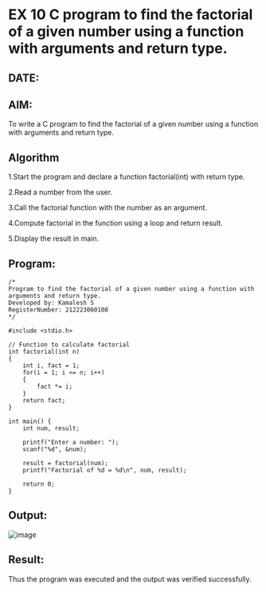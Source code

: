 # EX 10 C program to find the factorial of a given number using a function with arguments and return type.
## DATE:
## AIM:
To write a C program to find the factorial of a given number using a function with arguments and return type.

## Algorithm
1.Start the program and declare a function factorial(int) with return type.

2.Read a number from the user.

3.Call the factorial function with the number as an argument.

4.Compute factorial in the function using a loop and return result.

5.Display the result in main.

## Program:
```
/*
Program to find the factorial of a given number using a function with arguments and return type.
Developed by: Kamalesh S
RegisterNumber: 212223060108 
*/

#include <stdio.h>

// Function to calculate factorial
int factorial(int n)
{
    int i, fact = 1;
    for(i = 1; i <= n; i++)
    {
        fact *= i;
    }
    return fact;
}

int main() {
    int num, result;
    
    printf("Enter a number: ");
    scanf("%d", &num);
    
    result = factorial(num);
    printf("Factorial of %d = %d\n", num, result);
    
    return 0;
}

```

## Output:
![image](https://github.com/user-attachments/assets/e2e1f1e8-5e69-4a83-b364-6cd622f63802)



## Result:
Thus the program was executed and the output was verified successfully.
